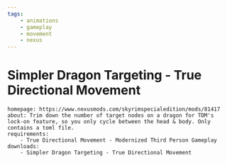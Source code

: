 ```yaml
---
tags:
    - animations
    - gameplay
    - movement
    - nexus
---
```


# Simpler Dragon Targeting - True Directional Movement

```project_info
homepage: https://www.nexusmods.com/skyrimspecialedition/mods/81417
about: Trim down the number of target nodes on a dragon for TDM's lock-on feature, so you only cycle between the head & body. Only contains a toml file.
requirements:
    - True Directional Movement - Modernized Third Person Gameplay
downloads:
    - Simpler Dragon Targeting - True Directional Movement
```
